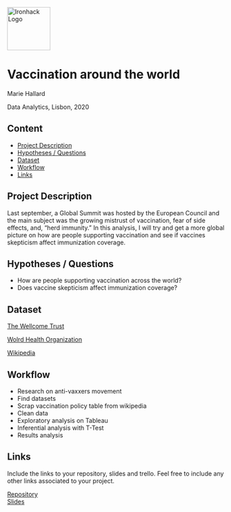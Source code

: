 <img src="https://bit.ly/2VnXWr2" alt="Ironhack Logo" width="100"/>

# Vaccination around the world
Marie Hallard

Data Analytics, Lisbon, 2020

## Content
- [Project Description](#project-description)
- [Hypotheses / Questions](#hypotheses-/-questions)
- [Dataset](#dataset)
- [Workflow](#workflow)
- [Links](#links)

<a name="project-description"></a>

## Project Description
Last september, a Global Summit was hosted by the European Council and the main subject was the growing mistrust of vaccination, fear of side effects, and, “herd immunity.” 
In this analysis, I will try and get a more global picture on how are people supporting vaccination and see if vaccines skepticism affect immunization coverage.

<a name="hypotheses-/-questions"></a>

## Hypotheses / Questions
- How are people supporting vaccination across the world?
- Does vaccine skepticism affect immunization coverage?

<a name="dataset"></a>

## Dataset

[The Wellcome Trust](https://wellcome.ac.uk/what-we-do/our-work/wellcome-global-monitor)

[Wolrd Health Organization](http://apps.who.int/gho/data/node.home) 

[Wikipedia](https://en.m.wikipedia.org/wiki/Vaccination_policy) 

<a name="workflow"></a>

## Workflow
- Research on anti-vaxxers movement
- Find datasets
- Scrap vaccination policy table from wikipedia
- Clean data
- Exploratory analysis on Tableau
- Inferential analysis with T-Test
- Results analysis

<a name="organization"></a>

## Links
Include the links to your repository, slides and trello. Feel free to include any other links associated to your project. 

[Repository](https://github.com/Mariehllrd/Project-Week-4/edit/master/your-project)  
[Slides](https://www.canva.com/design/DAD1BEZWuvE/KkzlaNWXqesw-lkOjZrypg/edit)    
